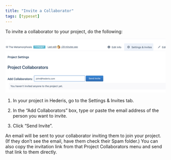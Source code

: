 ```yaml
---
title: "Invite a Collaborator"
tags: [typeset]
---
```

 
<html><body><section data-type="chapter" class="hsecchapter" data-hederis-type="hsecchapter" id="invite-collaborator" data-pi-attrs="id: invite-collaborator; data-tags: typeset;" role="doc-chapter" data-tags="typeset" data-author-name=" " data-book-title=" " title="Invite a Collaborator"><p class="hblkp" data-hederis-type="hblkp" id="p3SSLG1Hy">To invite a collaborator to your project, do the following:</p><img data-hederis-type="hblkimg" class="hblkimg" id="p9ITccIG8" src="/images/addcollaborator.png" data-img-src="/images/addcollaborator.png"/><ol class="hwprnumlist" data-hederis-type="hwprnumlist" id="pMRXVPFKg"><li class="hblkoli" data-hederis-type="hblkoli" id="lifQCAamXa"><p class="hblkoli" data-hederis-type="hblklip" id="p2AWP9t1t">In your project in Hederis, go to the Settings &amp; Invites tab.</p></li><li class="hblkoli" data-hederis-type="hblkoli" id="li9xiF47Mq"><p class="hblkoli" data-hederis-type="hblklip" id="p6i3pL9sU">In the &#8220;Add Collaborators&#8221; box, type or paste the email address of the person you want to invite.</p></li><li class="hblkoli" data-hederis-type="hblkoli" id="liCgc9J8GA"><p class="hblkoli" data-hederis-type="hblklip" id="pgxQXE5Hb">Click &#8220;Send Invite&#8221;.</p></li></ol><p class="hblkp" data-hederis-type="hblkp" id="pOnWkipZU">An email will be sent to your collaborator inviting them to join your project. (If they don&#8217;t see the email, have them check their Spam folder.) You can also copy the invitation link from that Project Collaborators menu and send that link to them directly.</p><p class="hblkp" data-hederis-type="hblkp" id="pgBsl9ac5"><a href="{% link _docs/intro-groups.md %}" class="hspana" data-hederis-type="hspana" id="p0R45vDiu"/></p></section></body></html>
